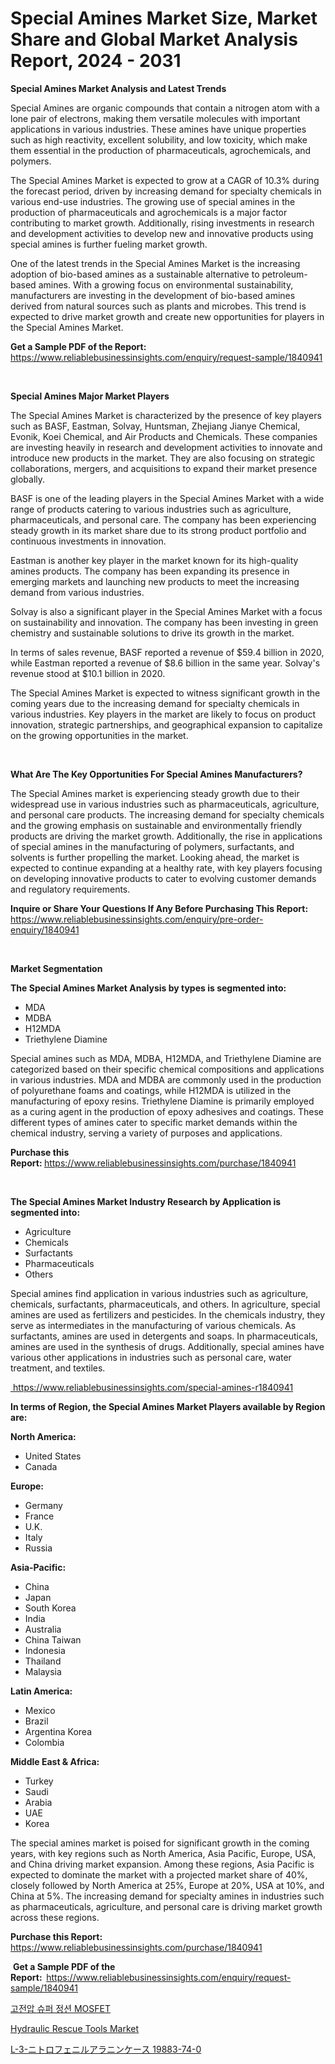 <p><h1>Special Amines Market Size, Market Share and Global Market Analysis Report, 2024 - 2031</h1></p><p><strong>Special Amines Market Analysis and Latest Trends</strong></p>
<p><p>Special Amines are organic compounds that contain a nitrogen atom with a lone pair of electrons, making them versatile molecules with important applications in various industries. These amines have unique properties such as high reactivity, excellent solubility, and low toxicity, which make them essential in the production of pharmaceuticals, agrochemicals, and polymers.</p><p>The Special Amines Market is expected to grow at a CAGR of 10.3% during the forecast period, driven by increasing demand for specialty chemicals in various end-use industries. The growing use of special amines in the production of pharmaceuticals and agrochemicals is a major factor contributing to market growth. Additionally, rising investments in research and development activities to develop new and innovative products using special amines is further fueling market growth.</p><p>One of the latest trends in the Special Amines Market is the increasing adoption of bio-based amines as a sustainable alternative to petroleum-based amines. With a growing focus on environmental sustainability, manufacturers are investing in the development of bio-based amines derived from natural sources such as plants and microbes. This trend is expected to drive market growth and create new opportunities for players in the Special Amines Market.</p></p>
<p><strong>Get a Sample PDF of the Report:&nbsp;</strong> <a href="https://www.reliablebusinessinsights.com/enquiry/request-sample/1840941">https://www.reliablebusinessinsights.com/enquiry/request-sample/1840941</a></p>
<p>&nbsp;</p>
<p><strong>Special Amines Major Market Players</strong></p>
<p><p>The Special Amines Market is characterized by the presence of key players such as BASF, Eastman, Solvay, Huntsman, Zhejiang Jianye Chemical, Evonik, Koei Chemical, and Air Products and Chemicals. These companies are investing heavily in research and development activities to innovate and introduce new products in the market. They are also focusing on strategic collaborations, mergers, and acquisitions to expand their market presence globally.</p><p>BASF is one of the leading players in the Special Amines Market with a wide range of products catering to various industries such as agriculture, pharmaceuticals, and personal care. The company has been experiencing steady growth in its market share due to its strong product portfolio and continuous investments in innovation.</p><p>Eastman is another key player in the market known for its high-quality amines products. The company has been expanding its presence in emerging markets and launching new products to meet the increasing demand from various industries.</p><p>Solvay is also a significant player in the Special Amines Market with a focus on sustainability and innovation. The company has been investing in green chemistry and sustainable solutions to drive its growth in the market.</p><p>In terms of sales revenue, BASF reported a revenue of $59.4 billion in 2020, while Eastman reported a revenue of $8.6 billion in the same year. Solvay's revenue stood at $10.1 billion in 2020.</p><p>The Special Amines Market is expected to witness significant growth in the coming years due to the increasing demand for specialty chemicals in various industries. Key players in the market are likely to focus on product innovation, strategic partnerships, and geographical expansion to capitalize on the growing opportunities in the market.</p></p>
<p>&nbsp;</p>
<p><strong>What Are The Key Opportunities For Special Amines Manufacturers?</strong></p>
<p><p>The Special Amines market is experiencing steady growth due to their widespread use in various industries such as pharmaceuticals, agriculture, and personal care products. The increasing demand for specialty chemicals and the growing emphasis on sustainable and environmentally friendly products are driving the market growth. Additionally, the rise in applications of special amines in the manufacturing of polymers, surfactants, and solvents is further propelling the market. Looking ahead, the market is expected to continue expanding at a healthy rate, with key players focusing on developing innovative products to cater to evolving customer demands and regulatory requirements.</p></p>
<p><strong>Inquire or Share Your Questions If Any Before Purchasing This Report:</strong> <a href="https://www.reliablebusinessinsights.com/enquiry/pre-order-enquiry/1840941">https://www.reliablebusinessinsights.com/enquiry/pre-order-enquiry/1840941</a></p>
<p>&nbsp;</p>
<p><strong>Market Segmentation</strong></p>
<p><strong>The Special Amines Market Analysis by types is segmented into:</strong></p>
<p><ul><li>MDA</li><li>MDBA</li><li>H12MDA</li><li>Triethylene Diamine</li></ul></p>
<p><p>Special amines such as MDA, MDBA, H12MDA, and Triethylene Diamine are categorized based on their specific chemical compositions and applications in various industries. MDA and MDBA are commonly used in the production of polyurethane foams and coatings, while H12MDA is utilized in the manufacturing of epoxy resins. Triethylene Diamine is primarily employed as a curing agent in the production of epoxy adhesives and coatings. These different types of amines cater to specific market demands within the chemical industry, serving a variety of purposes and applications.</p></p>
<p><strong>Purchase this Report:&nbsp;</strong><a href="https://www.reliablebusinessinsights.com/purchase/1840941">https://www.reliablebusinessinsights.com/purchase/1840941</a></p>
<p>&nbsp;</p>
<p><strong>The Special Amines Market Industry Research by Application is segmented into:</strong></p>
<p><ul><li>Agriculture</li><li>Chemicals</li><li>Surfactants</li><li>Pharmaceuticals</li><li>Others</li></ul></p>
<p><p>Special amines find application in various industries such as agriculture, chemicals, surfactants, pharmaceuticals, and others. In agriculture, special amines are used as fertilizers and pesticides. In the chemicals industry, they serve as intermediates in the manufacturing of various chemicals. As surfactants, amines are used in detergents and soaps. In pharmaceuticals, amines are used in the synthesis of drugs. Additionally, special amines have various other applications in industries such as personal care, water treatment, and textiles.</p></p>
<p><a href="https://www.reliablebusinessinsights.com/special-amines-r1840941">&nbsp;https://www.reliablebusinessinsights.com/special-amines-r1840941</a></p>
<p><strong>In terms of Region, the Special Amines Market Players available by Region are:</strong></p>
<p>
    <p> <strong> North America: </strong>
        <ul>
            <li>United States</li>
            <li>Canada</li>
        </ul>
        </p> 
    <p> <strong> Europe: </strong>
        <ul>
            <li>Germany</li>
            <li>France</li>
            <li>U.K.</li>
            <li>Italy</li>
            <li>Russia</li>
        </ul>
        </p> 
    <p> <strong> Asia-Pacific: </strong>
        <ul>
            <li>China</li>
            <li>Japan</li>
            <li>South Korea</li>
            <li>India</li>
            <li>Australia</li>
            <li>China Taiwan</li>
            <li>Indonesia</li>
            <li>Thailand</li>
            <li>Malaysia</li>
        </ul>
        </p> 
    <p> <strong> Latin America: </strong>
        <ul>
            <li>Mexico</li>
            <li>Brazil</li>
            <li>Argentina Korea</li>
            <li>Colombia</li>
        </ul>
        </p> 
    <p> <strong> Middle East & Africa: </strong>
        <ul>
            <li>Turkey</li>
            <li>Saudi</li>
            <li>Arabia</li>
            <li>UAE</li>
            <li>Korea</li>
        </ul>
    </p>
    </p>
<p><p>The special amines market is poised for significant growth in the coming years, with key regions such as North America, Asia Pacific, Europe, USA, and China driving market expansion. Among these regions, Asia Pacific is expected to dominate the market with a projected market share of 40%, closely followed by North America at 25%, Europe at 20%, USA at 10%, and China at 5%. The increasing demand for specialty amines in industries such as pharmaceuticals, agriculture, and personal care is driving market growth across these regions.</p></p>
<p><strong>Purchase this Report: </strong><a href="https://www.reliablebusinessinsights.com/purchase/1840941">https://www.reliablebusinessinsights.com/purchase/1840941</a></p>
<p>&nbsp;<strong>Get a Sample PDF of the Report:&nbsp;&nbsp;</strong><a href="https://www.reliablebusinessinsights.com/enquiry/request-sample/1840941">https://www.reliablebusinessinsights.com/enquiry/request-sample/1840941</a></p>
<p><strong></strong></p>
<p><p><a href="https://medium.com/@genius6587678/%EA%B8%80%EB%A1%9C%EB%B2%8C-%EA%B3%A0%EC%A0%84%EC%95%95-%EC%8A%88%ED%8D%BC-%EC%A0%91%ED%95%A9-%EB%AA%A8%EC%8A%A4%ED%8E%AB-%EC%8B%9C%EC%9E%A5-%EA%B7%9C%EB%AA%A8%EB%8A%94-%EC%82%B0%EC%97%85-%EC%A0%84%EB%A7%9D%EC%97%90-%EB%94%B0%EB%A5%B4%EB%A9%B4-2024%EB%85%84%EB%B6%80%ED%84%B0-2031%EB%85%84%EA%B9%8C%EC%A7%80-%EC%97%B0%ED%8F%89%EA%B7%A0-%EC%84%B1%EC%9E%A5%EB%A5%A0%EC%9D%B4-%EB%A5%BC-%EA%B2%BD%ED%97%98%ED%95%A0-%EA%B2%83%EC%9C%BC%EB%A1%9C-%EC%98%88%EC%83%81%EB%90%A9%EB%8B%88%EB%8B%A4-83b4ff6f4d93">고전압 슈퍼 정션 MOSFET</a></p><p><a href="https://issuu.com/reportprime-2/docs/hydraulic-rescue-tools-market-size-2030.pptx">Hydraulic Rescue Tools Market</a></p><p><a href="https://medium.com/@hugofirst21/l-3-%E3%83%8B%E3%83%88%E3%83%AD%E3%83%95%E3%82%A7%E3%83%8B%E3%83%AB%E3%82%A2%E3%83%A9%E3%83%8B%E3%83%B3cas-19883-74-0%E5%B8%82%E5%A0%B4%E5%8B%95%E5%90%91%E3%81%A8%E5%88%86%E6%9E%90-%E5%B0%86%E6%9D%A5%E3%81%AE%E6%88%90%E9%95%B7%E3%81%AE%E6%A9%9F%E4%BC%9A%E3%81%A8%E8%AA%B2%E9%A1%8C-2024%E5%B9%B4-2031%E5%B9%B4-ce50d8379fe5">L-3-ニトロフェニルアラニンケース 19883-74-0</a></p></p>